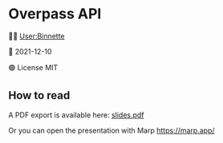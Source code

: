 # Overpass API

👨‍💻 [User:Binnette](https://wiki.openstreetmap.org/wiki/User:Binnette)

📅 2021-12-10

🟢 License MIT

## How to read

A PDF export is available here: [slides.pdf](/exports/slides.pdf)

Or you can open the presentation with Marp https://marp.app/